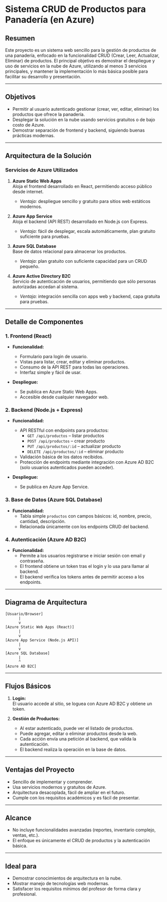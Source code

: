 # Sistema CRUD de Productos para Panadería (en Azure)

## Resumen

Este proyecto es un sistema web sencillo para la gestión de productos de una panadería, enfocado en la funcionalidad CRUD (Crear, Leer, Actualizar, Eliminar) de productos. El principal objetivo es demostrar el despliegue y uso de servicios en la nube de Azure, utilizando al menos 3 servicios principales, y mantener la implementación lo más básica posible para facilitar su desarrollo y presentación.

---

## Objetivos

- Permitir al usuario autenticado gestionar (crear, ver, editar, eliminar) los productos que ofrece la panadería.
- Desplegar la solución en la nube usando servicios gratuitos o de bajo costo de Azure.
- Demostrar separación de frontend y backend, siguiendo buenas prácticas modernas.

---

## Arquitectura de la Solución

### Servicios de Azure Utilizados

1. **Azure Static Web Apps**  
   Aloja el frontend desarrollado en React, permitiendo acceso público desde internet.  
   - *Ventaja:* despliegue sencillo y gratuito para sitios web estáticos modernos.

2. **Azure App Service**  
   Aloja el backend (API REST) desarrollado en Node.js con Express.  
   - *Ventaja:* fácil de desplegar, escala automáticamente, plan gratuito suficiente para pruebas.

3. **Azure SQL Database**  
   Base de datos relacional para almacenar los productos.  
   - *Ventaja:* plan gratuito con suficiente capacidad para un CRUD pequeño.

4. **Azure Active Directory B2C**  
   Servicio de autenticación de usuarios, permitiendo que sólo personas autorizadas accedan al sistema.  
   - *Ventaja:* integración sencilla con apps web y backend, capa gratuita para pruebas.

---

## Detalle de Componentes

### 1. Frontend (React)

- **Funcionalidad:**  
  - Formulario para login de usuario.
  - Vistas para listar, crear, editar y eliminar productos.
  - Consumo de la API REST para todas las operaciones.
  - Interfaz simple y fácil de usar.

- **Despliegue:**  
  - Se publica en Azure Static Web Apps.
  - Accesible desde cualquier navegador web.

### 2. Backend (Node.js + Express)

- **Funcionalidad:**  
  - API RESTful con endpoints para productos:
    - `GET /api/productos` – listar productos
    - `POST /api/productos` – crear producto
    - `PUT /api/productos/:id` – actualizar producto
    - `DELETE /api/productos/:id` – eliminar producto
  - Validación básica de los datos recibidos.
  - Protección de endpoints mediante integración con Azure AD B2C (solo usuarios autenticados pueden acceder).

- **Despliegue:**  
  - Se publica en Azure App Service.

### 3. Base de Datos (Azure SQL Database)

- **Funcionalidad:**  
  - Tabla simple `productos` con campos básicos: id, nombre, precio, cantidad, descripción.
  - Relacionada únicamente con los endpoints CRUD del backend.

### 4. Autenticación (Azure AD B2C)

- **Funcionalidad:**  
  - Permite a los usuarios registrarse e iniciar sesión con email y contraseña.
  - El frontend obtiene un token tras el login y lo usa para llamar al backend.
  - El backend verifica los tokens antes de permitir acceso a los endpoints.

---

## Diagrama de Arquitectura

```
[Usuario/Browser]
      |
      v
[Azure Static Web Apps (React)]
      |
      v
[Azure App Service (Node.js API)]
      |
      v
[Azure SQL Database]
      |
      ^
[Azure AD B2C]
```

---

## Flujos Básicos

1. **Login:**  
   El usuario accede al sitio, se loguea con Azure AD B2C y obtiene un token.

2. **Gestión de Productos:**  
   - Al estar autenticado, puede ver el listado de productos.
   - Puede agregar, editar o eliminar productos desde la web.
   - Cada acción envía una petición al backend, que valida la autenticación.
   - El backend realiza la operación en la base de datos.

---

## Ventajas del Proyecto

- Sencillo de implementar y comprender.
- Usa servicios modernos y gratuitos de Azure.
- Arquitectura desacoplada, fácil de ampliar en el futuro.
- Cumple con los requisitos académicos y es fácil de presentar.

---

## Alcance

- No incluye funcionalidades avanzadas (reportes, inventario complejo, ventas, etc.).
- El enfoque es únicamente el CRUD de productos y la autenticación básica.

---

## Ideal para

- Demostrar conocimientos de arquitectura en la nube.
- Mostrar manejo de tecnologías web modernas.
- Satisfacer los requisitos mínimos del profesor de forma clara y profesional.

